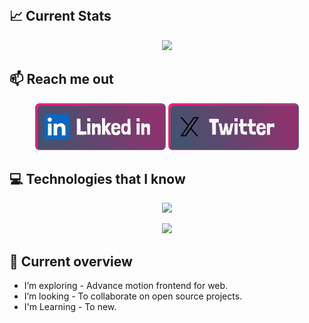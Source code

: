 <a href="https://www.linkedin.com/in/promahbubul/">
    <img align="center" src="./banner.png" alt="">
</a>

## 📈 Current Stats

<p align="center"><img style="text-align: center;" src="https://github-readme-streak-stats.herokuapp.com?user=promahbubul&theme=gotham&hide_border=true&background=90%2C271A4A%2C140E2E" /></p>

## 📫 Reach me out

[<p align="center">
<img height="75" src="./linkedin-button.png">](https://www.linkedin.com/in/promahbubul/)
[<img height="75" src="./twitter-button.png">](https://twitter.com/promahbubul)

</p>


## 💻 Technologies that I know

<p align="center">
<img style="text-align: center; margin: auto; display: inline-block;"
    src="https://skillicons.dev/icons?i=react,bootstrap,express,tailwind,mongodb,mongoose,dbms,graphql,jest," /></p>

<p align="center"><img style="text-align: center; margin: auto; display: inline-block;"
        src="https://skillicons.dev/icons?i=aws,docker,sql,redux,postgresql,typescript,nextjs,nodejs,js,html,css" /></p>

## :eyes: Current overview

- I’m exploring - Advance motion frontend for web. 
- I’m looking - To collaborate on open source projects. 
-  I'm Learning - To new. 
